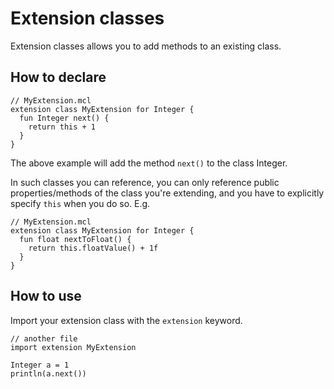 # Extension classes

Extension classes allows you to add methods to an existing class.

## How to declare
```marcel
// MyExtension.mcl
extension class MyExtension for Integer {
  fun Integer next() {
    return this + 1
  }
}
```

The above example will add the method `next()` to the class Integer.

In such classes you can reference, you can only reference public properties/methods of the class you're extending, and you have
to explicitly specify `this` when you do so.
E.g.

```marcel
// MyExtension.mcl
extension class MyExtension for Integer {
  fun float nextToFloat() {
    return this.floatValue() + 1f
  }
}
```
## How to use

Import your extension class with the `extension` keyword.


```marcel
// another file
import extension MyExtension

Integer a = 1
println(a.next())
```